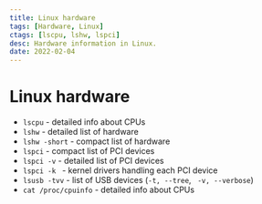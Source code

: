 ```yaml
---
title: Linux hardware
tags: [Hardware, Linux]
ctags: [lscpu, lshw, lspci]
desc: Hardware information in Linux.
date: 2022-02-04
---
```


# Linux hardware

- `lscpu` - detailed info about CPUs
- `lshw` - detailed list of hardware
- `lshw -short` - compact list of hardware
- `lspci` - compact list of PCI devices
- `lspci -v` - detailed list of PCI devices
- `lspci -k ` - kernel drivers handling each PCI device
- `lsusb -tvv` - list of USB devices (`-t, --tree`, ` -v, --verbose`)
- `cat /proc/cpuinfo` - detailed info about CPUs



